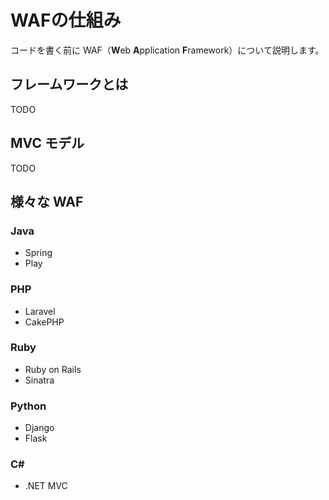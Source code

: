 # WAFの仕組み

コードを書く前に WAF（**W**eb **A**pplication **F**ramework）について説明します。

## フレームワークとは

TODO

## MVC モデル

TODO

## 様々な WAF

### Java

* Spring
* Play

### PHP

* Laravel
* CakePHP

### Ruby

* Ruby on Rails
* Sinatra

### Python

* Django
* Flask

### C\#

* .NET MVC



